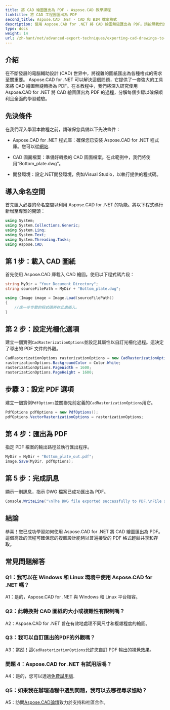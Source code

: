 ```yaml
---
title: 將 CAD 繪圖匯出為 PDF - Aspose.CAD 教學課程
linktitle: 將 CAD 工程圖匯出為 PDF
second_title: Aspose.CAD .NET - CAD 和 BIM 檔案格式
description: 使用 Aspose.CAD for .NET 將 CAD 繪圖無縫匯出為 PDF。請按照我們的逐步指南進行高效率轉換。
type: docs
weight: 14
url: /zh-hant/net/advanced-export-techniques/exporting-cad-drawings-to-pdf/
---
```

## 介紹

在不斷發展的電腦輔助設計 (CAD) 世界中，將複雜的圖紙匯出為各種格式的需求至關重要。 Aspose.CAD for .NET 可以解決這個問題，它提供了一套強大的工具來將 CAD 繪圖無縫轉換為 PDF。在本教程中，我們將深入研究使用 Aspose.CAD for .NET 將 CAD 繪圖匯出為 PDF 的過程，分解每個步驟以確保順利且全面的學習體驗。

## 先決條件

在我們深入學習本教程之前，請確保您具備以下先決條件：

-  Aspose.CAD for .NET 程式庫：確保您已安裝 Aspose.CAD for .NET 程式庫。您可以從[網站](https://releases.aspose.com/cad/net/).

- CAD 圖面檔案：準備好轉換的 CAD 圖面檔案。在此範例中，我們將使用“Bottom_plate.dwg”。

- 開發環境：設定.NET開發環境，例如Visual Studio，以執行提供的程式碼。

## 導入命名空間

首先匯入必要的命名空間以利用 Aspose.CAD for .NET 的功能。將以下程式碼行新增至專案的開頭：

```csharp
using System;
using System.Collections.Generic;
using System.Linq;
using System.Text;
using System.Threading.Tasks;
using Aspose.CAD;
```

## 第 1 步：載入 CAD 圖紙

首先使用 Aspose.CAD 庫載入 CAD 繪圖。使用以下程式碼片段：

```csharp
string MyDir = "Your Document Directory";
string sourceFilePath = MyDir + "Bottom_plate.dwg";

using (Image image = Image.Load(sourceFilePath))
{
    //進一步步驟的程式碼將在此處插入。
}
```

## 第 2 步：設定光柵化選項

建立一個實例`CadRasterizationOptions`並設定其屬性以自訂光柵化過程。這決定了導出的 PDF 文件的外觀。

```csharp
CadRasterizationOptions rasterizationOptions = new CadRasterizationOptions();
rasterizationOptions.BackgroundColor = Color.White;
rasterizationOptions.PageWidth = 1600;
rasterizationOptions.PageHeight = 1600;
```

## 步驟 3：設定 PDF 選項

建立一個實例`PdfOptions`並關聯先前定義的`CadRasterizationOptions`用它。

```csharp
PdfOptions pdfOptions = new PdfOptions();
pdfOptions.VectorRasterizationOptions = rasterizationOptions;
```

## 第 4 步：匯出為 PDF

指定 PDF 檔案的輸出路徑並執行匯出程序。

```csharp
MyDir = MyDir + "Bottom_plate_out.pdf";
image.Save(MyDir, pdfOptions);
```

## 第 5 步：完成訊息

顯示一則訊息，指示 DWG 檔案已成功匯出為 PDF。

```csharp
Console.WriteLine("\nThe DWG file exported successfully to PDF.\nFile saved at " + MyDir);
```

## 結論

恭喜！您已成功學習如何使用 Aspose.CAD for .NET 將 CAD 繪圖匯出為 PDF。這個高效的流程可確保您的複雜設計能夠以普遍接受的 PDF 格式輕鬆共享和存取。

## 常見問題解答

### Q1：我可以在 Windows 和 Linux 環境中使用 Aspose.CAD for .NET 嗎？

A1：是的，Aspose.CAD for .NET 與 Windows 和 Linux 平台相容。

### Q2：此轉換對 CAD 圖紙的大小或複雜性有限制嗎？

A2：Aspose.CAD for .NET 旨在有效地處理不同尺寸和複雜程度的繪圖。

### Q3：我可以自訂匯出的PDF的外觀嗎？

 A3：當然！這`CadRasterizationOptions`允許您自訂 PDF 輸出的視覺效果。

### 問題 4：Aspose.CAD for .NET 有試用版嗎？

 A4：是的，您可以透過[免費試用版](https://releases.aspose.com/).

### Q5：如果我在辦理過程中遇到問題，我可以去哪裡尋求協助？

A5：訪問[Aspose.CAD論壇](https://forum.aspose.com/c/cad/19)致力於支持和社區合作。